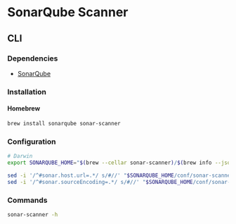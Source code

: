# SonarQube Scanner

## CLI

### Dependencies

- [SonarQube](/sonarqube.md)

### Installation

#### Homebrew

```sh
brew install sonarqube sonar-scanner
```

### Configuration

```sh
# Darwin
export SONARQUBE_HOME="$(brew --cellar sonar-scanner)/$(brew info --json sonar-scanner | jq -r '.[0].installed[0].version')/libexec"

sed -i '/^#sonar.host.url=.*/ s/#//' "$SONARQUBE_HOME/conf/sonar-scanner.properties"
sed -i '/^#sonar.sourceEncoding=.*/ s/#//' "$SONARQUBE_HOME/conf/sonar-scanner.properties"
```

### Commands

```sh
sonar-scanner -h
```
